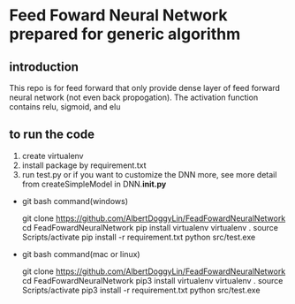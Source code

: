 # Feed Foward Neural Network prepared for generic algorithm
## introduction
This repo is for feed forward that only provide dense layer of feed forward neural network (not even back propogation).
The activation function contains relu, sigmoid, and elu
## to run the code
1. create virtualenv
2. install package by requirement.txt
3. run test.py or if you want to customize the DNN more, see more detail from createSimpleModel in DNN.__init.py__

- git bash command(windows)

    git clone https://github.com/AlbertDoggyLin/FeadFowardNeuralNetwork
    cd FeadFowardNeuralNetwork
    pip install virtualenv
    virtualenv .
    source Scripts/activate
    pip install -r requirement.txt
    python src/test.exe

- git bash command(mac or linux)

    git clone https://github.com/AlbertDoggyLin/FeadFowardNeuralNetwork
    cd FeadFowardNeuralNetwork
    pip3 install virtualenv
    virtualenv .
    source Scripts/activate
    pip3 install -r requirement.txt
    python src/test.exe


